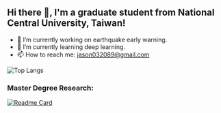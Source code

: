 ## Hi there 👋, I'm a graduate student from National Central University, Taiwan!

- 🔭 I’m currently working on earthquake early warning.
- 🌱 I’m currently learning deep learning.
- 📫 How to reach me: jason032089@gmail.com

![Top Langs](https://github-readme-stats.vercel.app/api/top-langs/?username=JasonChang0320&layout=compact)

### Master Degree Research:

[![Readme Card](https://github-readme-stats.vercel.app/api/pin/?username=JasonChang0320&repo=TT-SAM)](https://github.com/JasonChang0320/TT-SAM)


